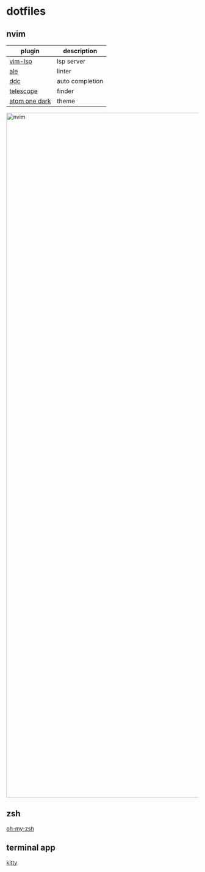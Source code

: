# dotfiles

## nvim
|  plugin  |  description  |
| ---- | ---- |
|  [vim-lsp](https://github.com/prabirshrestha/vim-lsp)  |  lsp server  |
|  [ale](https://github.com/dense-analysis/ale)  |  linter  |
|  [ddc](https://github.com/Shougo/ddc.vim)  |  auto completion  |
|  [telescope](https://github.com/nvim-telescope/telescope.nvim)  |  finder  |
|  [atom one dark](https://github.com/navarasu/onedark.nvim)  |  theme  |

<img width="1792" alt="nvim" src="https://user-images.githubusercontent.com/29598247/153736751-298bce9c-1692-43e3-9429-3328762ce481.png">

## zsh
[oh-my-zsh](https://github.com/ohmyzsh/ohmyzsh)

## terminal app
[kitty](https://github.com/kovidgoyal/kitty)
